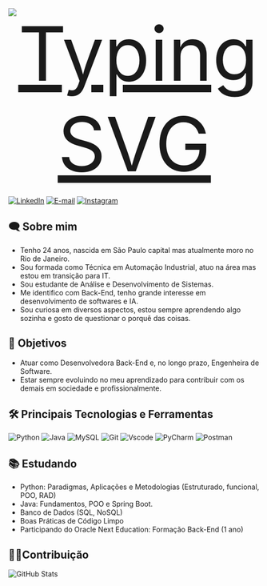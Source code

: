 <div style="text-align: center;">
  <a href="https://git.io/typing-svg">
    <img src="https://readme-typing-svg.herokuapp.com/?center=true&vCenter=true&color=ffffff&lines=Olá,%20me+chamo+Paola+Moura;Seja+bem+vindo(a)!+😊" alt="Typing SVG" style="font-size: 150px">
  </a>
</div>

[![LinkedIn](https://img.shields.io/badge/LinkedIn-0077B5?style=for-the-badge&logo=linkedin&logoColor=white)](https://www.linkedin.com/in/paolamouranascimento/)
[![E-mail](https://img.shields.io/badge/-Email-000?style=for-the-badge&logo=microsoft-outlook&logoColor=007BFF)](mailto:paolamoura.kj@hotmail.com)
[![Instagram](https://img.shields.io/badge/-Instagram-%23E4405F?style=for-the-badge&logo=instagram&logoColor=white)](https://www.instagram.com/paolahegel/)

## :left_speech_bubble: Sobre mim
- Tenho 24 anos, nascida em São Paulo capital mas atualmente moro no Rio de Janeiro.
- Sou formada como Técnica em Automação Industrial, atuo na área mas estou em transição para IT.
- Sou estudante de Análise e Desenvolvimento de Sistemas.
- Me identifico com Back-End, tenho grande interesse em desenvolvimento de softwares e IA.
- Sou curiosa em diversos aspectos, estou sempre aprendendo algo sozinha e gosto de questionar o porquê das coisas.

## 🎯 Objetivos
- Atuar como Desenvolvedora Back-End e, no longo prazo, Engenheira de Software.
- Estar sempre evoluindo no meu aprendizado para contribuir com os demais em sociedade e profissionalmente.
  
## 🛠 Principais Tecnologias e Ferramentas
![Python](https://img.shields.io/badge/python-3670A0?style=for-the-badge&logo=python&logoColor=ffdd54)
![Java](https://img.shields.io/badge/java-%23ED8B00.svg?style=for-the-badge&logo=openjdk&logoColor=white)
![MySQL](https://img.shields.io/badge/MySQL-00000F?style=for-the-badge&logo=mysql&logoColor=white)
![Git](https://img.shields.io/badge/GIT-E44C30?style=for-the-badge&logo=git&logoColor=white)
![Vscode](https://img.shields.io/badge/Vscode-007ACC?style=for-the-badge&logo=visual-studio-code&logoColor=white)
![PyCharm](https://img.shields.io/badge/PyCharm-000000?style=for-the-badge&logo=pycharm&logoColor=77aaff)
![Postman](https://img.shields.io/badge/Postman-FF6C37.svg?style=for-the-badge&logo=Postman&logoColor=white)

## 📚 Estudando
- Python: Paradigmas, Aplicações e Metodologias (Estruturado, funcional, POO, RAD)
- Java: Fundamentos, POO e Spring Boot.
- Banco de Dados (SQL, NoSQL)
- Boas Práticas de Código Limpo
- Participando do Oracle Next Education: Formação Back-End (1 ano)

## 👩‍💻Contribuição
![GitHub Stats](https://github-readme-stats.vercel.app/api?username=paolahegel&theme=transparent&bg_color=000&border_color=30A3DC&show_icons=true&icon_color=30A3DC&title_color=E2E2E2&text_color=EF8C91)
